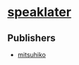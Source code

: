 # [speaklater](https://pypi.org/project/speaklater)



## Publishers
- [mitsuhiko](https://pypi.org/user/mitsuhiko)

